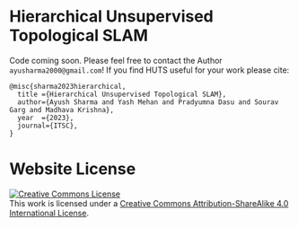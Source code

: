 # Hierarchical Unsupervised Topological SLAM

Code coming soon.
Please feel free to contact the Author `ayusharma2000@gmail.com`!
If you find HUTS useful for your work please cite:
```
@misc{sharma2023hierarchical,
  title ={Hierarchical Unsupervised Topological SLAM}, 
  author={Ayush Sharma and Yash Mehan and Pradyumna Dasu and Sourav Garg and Madhava Krishna},
  year  ={2023},
  journal={ITSC},
}
```

# Website License
<a rel="license" href="http://creativecommons.org/licenses/by-sa/4.0/"><img alt="Creative Commons License" style="border-width:0" src="https://i.creativecommons.org/l/by-sa/4.0/88x31.png" /></a><br />This work is licensed under a <a rel="license" href="http://creativecommons.org/licenses/by-sa/4.0/">Creative Commons Attribution-ShareAlike 4.0 International License</a>.
